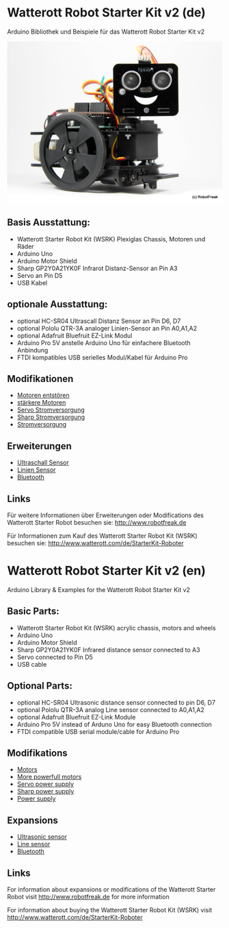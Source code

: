 # Watterott Robot Starter Kit v2 (de)

Arduino Bibliothek und Beispiele für das Watterott Robot Starter Kit v2

![Watterott Roboter](Modifikationen/images/watterott-roboter.jpg "Watterott Roboter")


## Basis Ausstattung:
* Watterott Starter Robot Kit (WSRK) Plexiglas Chassis, Motoren und Räder
* Arduino Uno 
* Arduino Motor Shield 
* Sharp GP2Y0A21YK0F Infrarot Distanz-Sensor an Pin A3
* Servo an Pin D5
* USB Kabel

## optionale Ausstattung:
* optional HC-SR04 Ultrascall Distanz Sensor an Pin D6, D7
* optional Pololu QTR-3A analoger Linien-Sensor an Pin A0,A1,A2
* optional Adafruit Bluefruit EZ-Link Modul
* Arduino Pro 5V anstelle Arduino Uno für einfachere Bluetooth Anbindung
* FTDI kompatibles USB serielles Modul/Kabel für Arduino Pro

## Modifikationen

* [Motoren entstören](Modifikationen/Motoren-Entstoeren-Mod.MD)
* [stärkere Motoren](Modifikationen/Staerkere-Motoren-Mod.MD)
* [Servo Stromversorgung](Modifikationen/Servo-Stromversorgungs-Mod.MD)
* [Sharp Stromversorgung](Modifikationen/Sharp-Sensor-Mod.MD)
* [Stromversorgung](Modifikationen/Stromversorgungs-Mod.MD)

## Erweiterungen

* [Ultraschall Sensor](Erweiterungen/HC-SR04-Erweiterung.MD)
* [Linien Sensor](Erweiterungen/Liniensensor-Erweiterung.MD)
* [Bluetooth](Erweiterungen/Bluetooth-Erweiterung.MD)

## Links

Für weitere Informationen  über Erweiterungen oder Modifications des Watterott Starter Robot
besuchen sie: http://www.robotfreak.de

Für Informationen zum Kauf des Watterott Starter Robot Kit (WSRK)
besuchen sie:  http://www.watterott.com/de/StarterKit-Roboter

# Watterott Robot Starter Kit v2 (en)

Arduino Library &amp; Examples for the Watterott Robot Starter Kit v2

## Basic Parts:
* Watterott Starter Robot Kit (WSRK) acrylic chassis, motors and wheels
* Arduino Uno 
* Arduino Motor Shield 
* Sharp GP2Y0A21YK0F Infrared distance sensor connected to A3
* Servo connected to Pin D5
* USB cable

## Optional Parts:
* optional HC-SR04 Ultrasonic distance sensor connected to pin D6, D7
* optional Pololu QTR-3A analog Line sensor connected to A0,A1,A2
* optional Adafruit Bluefruit EZ-Link Module
* Arduino Pro 5V instead of Arduno Uno for easy Bluetooth connection
* FTDI compatible USB serial module/cable for Arduino Pro

## Modifikations

* [Motors](Modifikationen/Motoren-Entstoeren-Mod.MD)
* [More powerfull motors](Modifikationen/Staerkere-Motoren-Mod.MD)
* [Servo power supply](Modifikationen/Servo-Stromversorgungs-Mod.MD)
* [Sharp power supply](Modifikationen/Sharp-Sensor-Mod.MD)
* [Power supply](Modifikationen/Stromversorgungs-Mod.MD)

## Expansions

* [Ultrasonic sensor](Erweiterungen/HC-SR04-Erweiterung.MD)
* [Line sensor](Erweiterungen/Liniensensor-Erweiterung.MD)
* [Bluetooth](Erweiterungen/Bluetooth-Erweiterung.MD)

## Links

For information about expansions or modifications of the Watterott Starter Robot
visit http://www.robotfreak.de for more information

For information about buying the Watterott Starter Robot Kit (WSRK)
visit http://www.watterott.com/de/StarterKit-Roboter
